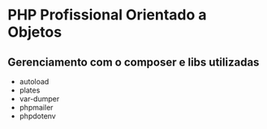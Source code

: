 # PHP Profissional Orientado a Objetos

## Gerenciamento com o composer e libs utilizadas

- autoload
- plates
- var-dumper
- phpmailer
- phpdotenv
